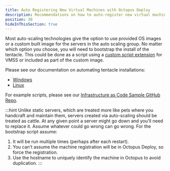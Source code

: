 ```yaml
---
title: Auto Registering New Virtual Machines with Octopus Deploy
description: Recommendations on how to auto-register new virtual machines as Deployment Targets in Octopus Deploy.
position: 30
hideInThisSection: true
---
```


Most auto-scaling technologies give the option to use provided OS images or a custom built image for the servers in the auto scaling group.  No matter which option you choose, you will need to bootstrap the install of the tentacle.  This could be done as a script using a [custom script extension](https://docs.microsoft.com/en-us/azure/virtual-machines/extensions/custom-script-windows) for VMSS or included as part of the custom image.

Please see our documentation on automating tentacle installations:

- [Windows](/docs/infrastructure/deployment-targets/windows-targets/automating-tentacle-installation.md)
- [Linux](/docs/infrastructure/deployment-targets/linux/tentacle/index.md#automation-scripts)

For example scripts, please see our [Infrastructure as Code Sample GitHub Repo](https://github.com/OctopusSamples/IaC/tree/master/bootstrap).

:::hint
Unlike static servers, which are treated more like pets where you handcraft and maintain them, servers created via auto-scaling should be treated as cattle.  At any given point a server might go down and you'll need to replace it.  Assume whatever could go wrong can go wrong.  For the bootstrap script assume:

1. It will be run multiple times (perhaps after each restart).
2. You can't assume the machine registration will be in Octopus Deploy, so force the registration.
3. Use the hostname to uniquely identify the machine in Octopus to avoid duplication.
:::